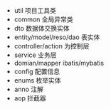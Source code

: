 - util 项目工具类
- common 全局异常类
- dto 数据体交换实体
- entity/model/reso/dao  表实体
- controller/action 为控制层
- service 业务层
- domian/mapper ibatis/mybatis
- config 配置信息
- enums 枚举实体
- anno 注解
- aop 拦截器